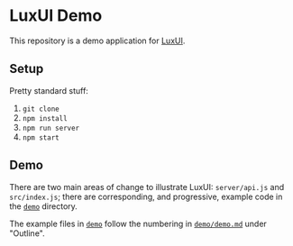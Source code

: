 # LuxUI Demo

This repository is a demo application for [LuxUI].

## Setup

Pretty standard stuff:

  1. `git clone`
  2. `npm install`
  3. `npm run server`
  4. `npm start`

## Demo

There are two main areas of change to illustrate LuxUI: `server/api.js` and
`src/index.js`; there are corresponding, and progressive, example code in the
[`demo`] directory.

The example files in [`demo`] follow the numbering in
[`demo/demo.md`](demo/demo.md#outline) under "Outline".

[`demo`]: demo
[LuxUI]: https://github.com/luxui/lux-core
